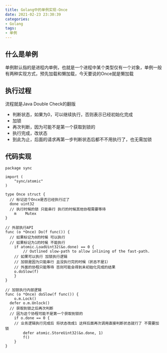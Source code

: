 ```yaml
---
title: Golang中的单例实现-Once
date: 2021-02-23 23:30:39
categories:
- Golang
tags:
- 单例
---
```


## 什么是单例
单例默认指的是进程内单例，也就是一个进程中某个类型仅有一个对象，单例一般有两种实现方式，预先加载和懒加载，今天要说的Once就是懒加载

## 执行过程
流程就是Java Double Check的翻版
- 判断状态，如果为0，可以继续执行，否则表示已经初始化完成
- 加锁
- 再次判断，因为可能不是第一个获取到锁的
- 执行完成，改状态
- 到此为止，后面的请求再第一步判断状态后都不不用执行了，也无需加锁

## 代码实现
```golang
package sync

import (
	"sync/atomic"
)

type Once struct {
  // 标记这个Once是否已经执行过了 
  done uint32
  // 执行时候的锁 只能串行 执行的时候其他协程需要等待
	m    Mutex
}

// 外部执行API
func (o *Once) Do(f func()) {
  // 如果标记为0的时候 可以执行 
  // 如果标记为1的时候 不能执行
	if atomic.LoadUint32(&o.done) == 0 {
		// Outlined slow-path to allow inlining of the fast-path.
    // 如果可以执行 加锁执行逻辑
    // 加锁是因为只能串行 且没执行完的时候（状态不是1） 
    // 外面的协程只能等待 否则可能会得到未初始化完成的结果
    o.doSlow(f)
	}
}

// 加锁执行内部逻辑
func (o *Once) doSlow(f func()) {
	o.m.Lock()
  defer o.m.Unlock()
  // 获取到锁之后再次判断
  // 因为这个协程可能不是第一个获取到锁的
	if o.done == 0 {
    // 业务逻辑执行完成后 将状态改成1 这样后面再次调用直接判断状态就行了 不需要加锁
		defer atomic.StoreUint32(&o.done, 1) 
		f()
	}
}
```